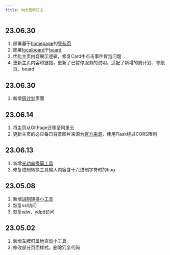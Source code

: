 ```yaml
---
title: Web更新日志
---
```


## 23.06.30
1. 部署基于[homepage](https://github.com/benphelps/homepage)的[导航页](https://home.yuany3721.site)
2. 部署[focalboard](https://github.com/benphelps/homepage)于[board](https://board.yuany3721.site)
3. 优化主页内容展示逻辑，修复Card中<a>点击事件冒泡问题
4. 更新主页内容和链接，更新了已暂停服务的说明，适配了新增的周计划、导航页、board

## 23.06.30
1. 新增[周计划](https://plan.yuany3721.site)页面

## 23.06.14
1. 将主页从GitPage迁移至阿里云
2. 更新主页的必应每日背景图片来源为[官方来源](https://cn.bing.com/HPImageArchive.aspx?format=js&idx=0&n=1)，使用Flask绕过CORS限制

## 23.06.13
1. 新增[光功率换算工具](https://yuany3721.site/tools#光功率单位转换工具)
2. 修复进制转换工具输入内容含十六进制字符时的bug

## 23.05.08
1. 新增[进制转换小工具](https://yuany3721.site/tools#进制转换工具)
2. 恢复ssl访问
3. 恢复[wlw](https://wlw.yuany3721.site)、[ydpd](https://ydpd.yuany3721.site)访问

## 23.05.02
1. 新增车牌归属地查询小工具
2. 修改部分页面样式，删除冗余代码
